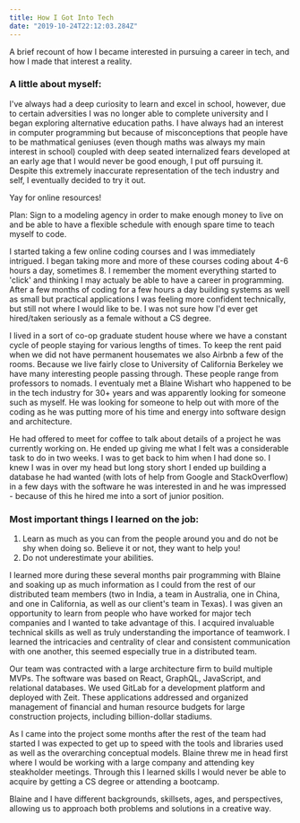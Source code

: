```yaml
---
title: How I Got Into Tech
date: "2019-10-24T22:12:03.284Z"
---
```


A brief recount of how I became interested in pursuing a career in tech, and how I made that interest a reality.

<h3>A little about myself:</h3>

I've always had a deep curiosity to learn and excel in school, however, due to certain adversities I was no longer able to complete university and I began exploring alternative education paths. I have always had an interest in computer programming but because of misconceptions that people have to be mathmatical geniuses (even though maths was always my main interest in school) coupled with deep seated internalized fears developed at an early age that I would never be good enough, I put off pursuing it. Despite this extremely inaccurate representation of the tech industry and self, I eventually decided to try it out.

Yay for online resources!

Plan: Sign to a modeling agency in order to make enough money to live on and be able to have a flexible schedule with enough spare time to teach myself to code.

I started taking a few online coding courses and I was immediately intrigued. I began taking more and more of these courses coding about 4-6 hours a day, sometimes 8. I remember the moment everything started to 'click' and thinking I may actualy be able to have a career in programming. After a few months of coding for a few hours a day building systems as well as small but practical applications I was feeling more confident technically, but still not where I would like to be. I was not sure how I'd ever get hired/taken seriously as a female without a CS degree.

I lived in a sort of co-op graduate student house where we have a constant cycle of people staying for various lengths of times. To keep the rent paid when we did not have permanent housemates we also Airbnb a few of the rooms. Because we live fairly close to University of California Berkeley we have many interesting people passing through. These people range from professors to nomads. I eventualy met a Blaine Wishart who happened to be in the tech industry for 30+ years and was apparently looking for someone such as myself. He was looking for someone to help out with more of the coding as he was putting more of his time and energy into software design and architecture.

He had offered to meet for coffee to talk about details of a project he was currently working on. He ended up giving me what I felt was a considerable task to do in two weeks. I was to get back to him when I had done so. I knew I was in over my head but long story short I ended up building a database he had wanted (with lots of help from Google and StackOverflow) in a few days with the software he was interested in and he was impressed - because of this he hired me into a sort of junior position.

<h3>Most important things I learned on the job:</h3>

1. Learn as much as you can from the people around you and do not be shy when doing so. Believe it or not, they want to help you!
2. Do not underestimate your abilities.

I learned more during these several months pair programming with Blaine and soaking up as much information as I could from the rest of our distributed team members (two in India, a team in Australia, one in China, and one in California, as well as our client's team in Texas). I was given an opportunity to learn from people who have worked for major tech companies and I wanted to take advantage of this. I acquired invaluable technical skills as well as truly understanding the importance of teamwork. I learned the intricacies and centrality of clear and consistent communication with one another, this seemed especially true in a distributed team.

Our team was contracted with a large architecture firm to build multiple MVPs. The software was based on React, GraphQL, JavaScript, and relational databases. We used GitLab for a development platform and deployed with Zeit. These applications addressed and organized management of financial and human resource budgets for large construction projects, including billion-dollar stadiums.

As I came into the project some months after the rest of the team had started I was expected to get up to speed with the tools and libraries used as well as the overarching conceptual models. Blaine threw me in head first where I would be working with a large company and attending key steakholder meetings. Through this I learned skills I would never be able to acquire by getting a CS degree or attending a bootcamp.

Blaine and I have different backgrounds, skillsets, ages, and perspectives, allowing us to approach both problems and solutions in a creative way.
